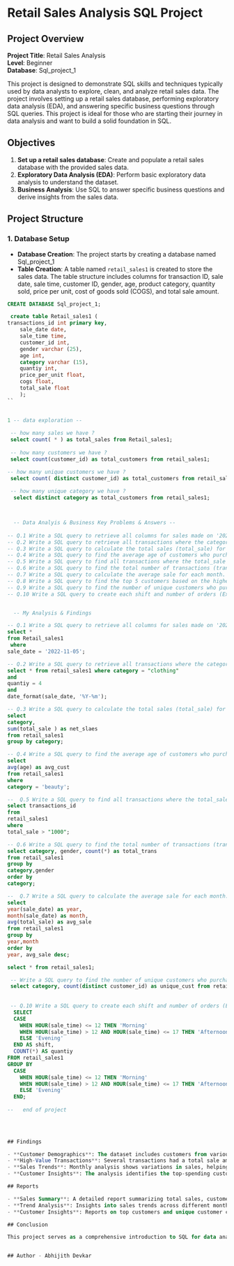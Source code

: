# Retail Sales Analysis SQL Project

## Project Overview

**Project Title**: Retail Sales Analysis  
**Level**: Beginner  
**Database**:  Sql_project_1

This project is designed to demonstrate SQL skills and techniques typically used by data analysts to explore, clean, and analyze retail sales data. The project involves setting up a retail sales database, performing exploratory data analysis (EDA), and answering specific business questions through SQL queries. This project is ideal for those who are starting their journey in data analysis and want to build a solid foundation in SQL.

## Objectives

1. **Set up a retail sales database**: Create and populate a retail sales database with the provided sales data.
2. **Exploratory Data Analysis (EDA)**: Perform basic exploratory data analysis to understand the dataset.
3. **Business Analysis**: Use SQL to answer specific business questions and derive insights from the sales data.

## Project Structure

### 1. Database Setup

- **Database Creation**: The project starts by creating a database named  Sql_project_1  
- **Table Creation**: A table named `retail_sales1` is created to store the sales data. The table structure includes columns for transaction ID, sale date, sale time, customer ID, gender, age, product category, quantity sold, price per unit, cost of goods sold (COGS), and total sale amount.

```sql
CREATE DATABASE Sql_project_1;

 create table Retail_sales1 (
transactions_id int primary key,
	sale_date date,
	sale_time time,
	customer_id	int,
    gender varchar (25),
	age	int,
    category varchar (15),
	quantiy int,
	price_per_unit float,
	cogs float,
	total_sale float
    );
``

 
1 -- data exploration --
 
 -- how many sales we have ?
 select count( * ) as total_sales from Retail_sales1;
 
 -- how many customers we have ?
 select count(customer_id) as total_customers from retail_sales1;

-- how many unique customers we have ?
 select count( distinct customer_id) as total_customers from retail_sales1;
 
 -- how many unique category we have ?
  select distinct category as total_customers from retail_sales1;



  -- Data Analyis & Business Key Problems & Answers -- 
 
-- Q.1 Write a SQL query to retrieve all columns for sales made on '2022-11-05
-- Q.2 Write a SQL query to retrieve all transactions where the category is 'Clothing' and the quantity sold is more than 10 in the month of Nov-2022
-- Q.3 Write a SQL query to calculate the total sales (total_sale) for each category.
-- Q.4 Write a SQL query to find the average age of customers who purchased items from the 'Beauty' category.
-- Q.5 Write a SQL query to find all transactions where the total_sale is greater than 1000.
-- Q.6 Write a SQL query to find the total number of transactions (transaction_id) made by each gender in each category.
-- Q.7 Write a SQL query to calculate the average sale for each month. Find out best selling month in each year
-- Q.8 Write a SQL query to find the top 5 customers based on the highest total sales 
-- Q.9 Write a SQL query to find the number of unique customers who purchased items from each category.
-- Q.10 Write a SQL query to create each shift and number of orders (Example Morning <=12, Afternoon Between 12 & 17, Evening >17)


  -- My Analysis & Findings

-- Q.1 Write a SQL query to retrieve all columns for sales made on '2022-11-05
select * 
from Retail_sales1
 where
sale_date = '2022-11-05';

-- Q.2 Write a SQL query to retrieve all transactions where the category is 'Clothing' and the quantity sold is more than 10 in the month of Nov-2022
select * from retail_sales1 where category = "clothing" 
and 
quantiy = 4
and 
date_format(sale_date, '%Y-%m');

-- Q.3 Write a SQL query to calculate the total sales (total_sale) for each category ?
select 
category, 
sum(total_sale ) as net_slaes 
from retail_sales1
group by category;

-- Q.4 Write a SQL query to find the average age of customers who purchased items from the 'Beauty' category?
select 
avg(age) as avg_cust
from retail_sales1
where
category = 'beauty';

--  Q.5 Write a SQL query to find all transactions where the total_sale is greater than 1000?
select transactions_id
from 
retail_sales1
where 
total_sale > "1000"; 

-- Q.6 Write a SQL query to find the total number of transactions (transaction_id) made by each gender in each category?
select category, gender, count(*) as total_trans
from retail_sales1
group by
category,gender
order by
category;

--  Q.7 Write a SQL query to calculate the average sale for each month. Find out best selling month in each year?
select 
year(sale_date) as year,
month(sale_date) as month,
avg(total_sale) as avg_sale
from retail_sales1
group by
year,month
order by
year, avg_sale desc;

select * from retail_sales1;

 -- Write a SQL query to find the number of unique customers who purchased items from each category?
 select category, count(distinct customer_id) as unique_cust from retail_sales1 group by category;
 
 
 -- Q.10 Write a SQL query to create each shift and number of orders (Example Morning <=12, Afternoon Between 12 & 17, Evening >17)?
  SELECT
  CASE
    WHEN HOUR(sale_time) <= 12 THEN 'Morning'
    WHEN HOUR(sale_time) > 12 AND HOUR(sale_time) <= 17 THEN 'Afternoon'
    ELSE 'Evening'
  END AS shift,
  COUNT(*) AS quantiy
FROM retail_sales1
GROUP BY
  CASE
    WHEN HOUR(sale_time) <= 12 THEN 'Morning'
    WHEN HOUR(sale_time) > 12 AND HOUR(sale_time) <= 17 THEN 'Afternoon'
    ELSE 'Evening'         
  END;
  
--   end of project

 

                                                                                                                                  
## Findings

- **Customer Demographics**: The dataset includes customers from various age groups, with sales distributed across different categories such as Clothing and Beauty.
- **High-Value Transactions**: Several transactions had a total sale amount greater than 1000, indicating premium purchases.
- **Sales Trends**: Monthly analysis shows variations in sales, helping identify peak seasons.
- **Customer Insights**: The analysis identifies the top-spending customers and the most popular product categories.

## Reports

- **Sales Summary**: A detailed report summarizing total sales, customer demographics, and category performance.
- **Trend Analysis**: Insights into sales trends across different months and shifts.
- **Customer Insights**: Reports on top customers and unique customer counts per category.

## Conclusion

This project serves as a comprehensive introduction to SQL for data analysts, covering database setup, data cleaning, exploratory data analysis, and business-driven SQL queries. The findings from this project can help drive business decisions by understanding sales patterns, customer behavior, and product performance.


## Author - Abhijith Devkar

 
 
